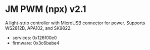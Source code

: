# JM PWM (npx) v2.1

A light-strip controller with MicroUSB connector for power. Supports WS2812B, APA102, and SK9822.

* services: 0x126f00e0
* firmware: 0x3c6bebe4
